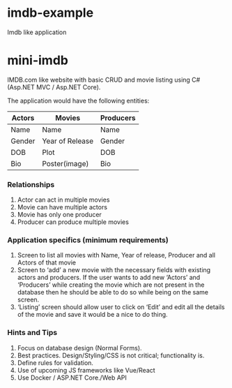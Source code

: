 # imdb-example
Imdb like application
# mini-imdb

 IMDB.com like website with basic CRUD and movie listing using C# (Asp.NET MVC / Asp.NET Core). 

The application would have the following entities:

| Actors  | Movies  | Producers |
| ------- | ------- | --------- |
| Name | Name | Name   |
| Gender | Year of Release | Gender   |
| DOB | Plot | DOB   |
| Bio | Poster(image) | Bio   |

### Relationships
<ol>
<li>Actor can act in multiple movies</li>
<li>Movie can have multiple actors</li>
<li>Movie has only one producer</li>
<li>Producer can produce multiple movies</li>
</ol>

### Application specifics (minimum requirements)
1. Screen to list all movies with Name, Year of release, Producer and all Actors of that movie
2. Screen to ‘add’ a new movie with the necessary fields with existing actors and producers. If the user
wants to add new ‘Actors’ and ‘Producers’ while creating the movie which are not present in the
database then he should be able to do so while being on the same screen.
3. ‘Listing’ screen should allow user to click on ‘Edit’ and edit all the details of the movie and save it
would be a nice to do thing.

### Hints and Tips
1. Focus on database design (Normal Forms).
2. Best practices. Design/Styling/CSS is not critical; functionality is.
3. Define rules for validation.
4. Use of upcoming JS frameworks like Vue/React
5. Use Docker / ASP.NET Core./Web API



